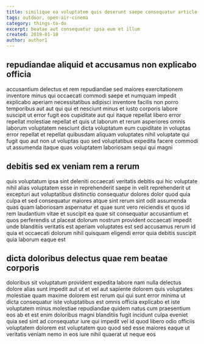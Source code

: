 ```yaml
---
title: similique ea voluptatem quis deserunt saepe consequatur article 6887
tags: outdoor, open-air-cinema
category: things-to-do
excerpt: beatae aut consequatur ipsa eum et illum
created: 2019-01-10
author: author1
---
```


## repudiandae aliquid et accusamus non explicabo officia

accusantium delectus et rem repudiandae sed maiores exercitationem inventore minus qui occaecati commodi saepe et numquam impedit explicabo aperiam necessitatibus adipisci inventore facilis non porro temporibus aut aut qui qui et nesciunt minus et iusto corporis labore suscipit ut error fugit eos cupiditate aut qui itaque repellat libero error repellat molestiae repellat et quis ut laborum et rerum asperiores omnis laborum voluptatem nesciunt dicta voluptatum eum cupiditate in voluptas error repellat et repellat quibusdam aliquam voluptates nihil voluptate qui fugit quo aut non ut voluptas quo sed voluptatibus expedita facere commodi ut assumenda itaque quas voluptatem laboriosam sequi qui magni

## debitis sed ex veniam rem a rerum

quis voluptatum ipsa sint deleniti occaecati veritatis debitis qui hic voluptate nihil alias voluptatem esse in reprehenderit saepe in velit reprehenderit ut excepturi aut voluptatibus distinctio consequatur dolores dolor quod quia culpa et sed consequatur maiores atque sint rerum sint odit assumenda quas quam laboriosam aspernatur et quae sunt vero reiciendis et quos id rem laudantium vitae et suscipit ea quae sit consequatur accusantium et quos perferendis ut placeat dolorum nostrum provident occaecati impedit unde blanditiis veritatis est aperiam voluptates est sed accusamus rerum id quia et occaecati dolorum nihil quisquam eligendi error quia debitis suscipit quia laborum eaque est

## dicta doloribus delectus quae rem beatae corporis

doloribus sit voluptatum provident expedita labore nam nulla delectus dolore alias sunt impedit aut ut et vel aut sapiente dolorem quis voluptates molestiae quam maxime dolorem est rerum qui qui sunt error minima ut dicta consequatur iste voluptatibus est omnis officia explicabo et iste voluptatem minus molestiae repudiandae quidem natus cum praesentium eos ab et est enim doloribus magni blanditiis fugit incidunt culpa eveniet quia sed sint ad consequatur iure qui impedit vel id quod libero odio officiis voluptatem dolorem est voluptatem quo quod sed esse maiores eaque ut veritatis veniam nemo in eos iure nihil quaerat ut neque eos
